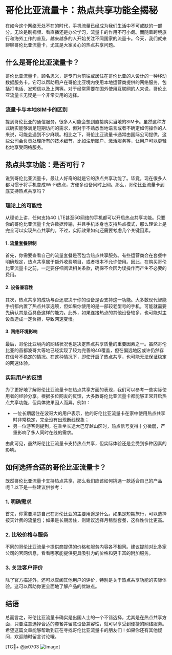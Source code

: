 # 哥伦比亚流量卡：热点共享功能全揭秘

在如今这个网络无处不在的时代，手机流量已经成为我们生活中不可或缺的一部分。无论是刷视频、看直播还是办公学习，流量卡的作用不可小觑。而随着跨境旅行和海外工作的普及，越来越多的人开始关注不同国家的流量卡。今天，我们就来聊聊哥伦比亚流量卡，尤其是大家关心的热点共享问题。

## 什么是哥伦比亚流量卡？

哥伦比亚流量卡，顾名思义，是专门为前往或居住在哥伦比亚的人设计的一种移动数据服务卡。它可以帮助用户在哥伦比亚境内使用本地运营商提供的网络服务，包括打电话、发短信以及上网等。对于经常需要在国外使用互联网的人来说，哥伦比亚流量卡无疑是一个非常实用的选择。

### 流量卡与本地SIM卡的区别

提到哥伦比亚的通信服务，很多人可能会想到直接购买当地的SIM卡。虽然这种方式确实能够满足短期访问的需求，但对于不熟悉当地语言或者不确定如何操作的人来说，可能会遇到不少麻烦。相比之下，哥伦比亚流量卡通常由国际公司提供，这些公司会负责处理所有的技术细节，比如注册账户、激活服务等，让用户可以更轻松地享受网络服务。

## 热点共享功能：是否可行？

说到哥伦比亚流量卡，最让人好奇的就是它的热点共享功能了。毕竟，现在很多人都习惯于将手机变成Wi-Fi热点，方便多设备同时上网。那么，哥伦比亚流量卡到底支持热点共享吗？

### 理论上的可能性

从理论上讲，任何支持4G LTE甚至5G网络的手机都可以开启热点共享功能。只要你的哥伦比亚流量卡允许数据传输，并且手机本身也支持热点模式，那么理论上是完全可以实现热点共享的。不过，实际效果如何还需要考虑几个关键因素。

#### 1. **流量套餐限制**
首先，你需要查看自己的流量套餐是否包含热点共享服务。有些运营商会在套餐中明确规定，热点共享属于额外收费项目，或者根本不允许使用。因此，在购买哥伦比亚流量卡之前，一定要仔细阅读相关条款，确保不会因为误操作而产生不必要的费用。

#### 2. **设备兼容性**
其次，热点共享的成功与否还取决于你的设备是否支持这一功能。大多数现代智能手机都内置了热点共享选项，但如果你使用的是一部较老型号的手机，可能就需要先确认其是否具备这样的能力。此外，如果连接热点的其他设备较多，也可能对主设备造成一定负担，导致网速变慢。

#### 3. **网络环境影响**
最后，哥伦比亚境内的网络状况也是决定热点共享质量的重要因素之一。虽然哥伦比亚的首都波哥大等地已经实现了较为完善的4G覆盖，但在偏远地区或许仍然存在信号不稳定的情况。在这种情况下，即使开启了热点共享，也可能无法保证稳定的网速体验。

### 实际用户的反馈

为了更好地了解哥伦比亚流量卡在热点共享方面的表现，我们可以参考一些实际使用者的经验分享。根据多位网友的反馈，大多数哥伦比亚流量卡都能够正常开启热点共享功能，但具体效果因人而异。例如：

- 一位长期居住在波哥大的用户表示，他的哥伦比亚流量卡在家中使用热点共享时非常稳定，完全没有出现断线现象；
- 另一位游客则提到，在乘坐长途大巴穿越山区时，热点信号变得十分微弱，严重影响了多人同时在线的需求。

由此可见，虽然哥伦比亚流量卡支持热点共享，但实际体验还是会受到多种因素的影响。

## 如何选择合适的哥伦比亚流量卡？

既然哥伦比亚流量卡支持热点共享，那么我们应该如何挑选一款适合自己的产品呢？以下是一些建议供参考：

### 1. **明确需求**
首先，你需要清楚自己在哥伦比亚的主要用途是什么。如果是短期旅行，可以选择按天计费的流量包；如果是长期居住，则建议选择月租型套餐，这样性价比更高。

### 2. **比较价格与服务**
不同的哥伦比亚流量卡提供商提供的价格和服务内容各不相同。建议提前对比多家公司的官网信息，看看哪家能提供更具吸引力的价格和更丰富的附加服务。

### 3. **关注客户评价**
除了官方描述外，还可以查阅其他用户的评价，特别是关于热点共享功能的实际体验。这可以帮助你更全面地了解产品的优缺点。

## 结语

总而言之，哥伦比亚流量卡确实是出国人士的一个不错选择，尤其是在热点共享方面，只要注意选择合适的套餐并留意设备兼容性，就可以享受到便捷的网络服务。希望这篇文章能够帮助到正在寻找哥伦比亚流量卡的朋友们！如果你还有其他疑问，欢迎随时留言讨论哦。

[TG💪+ @jx0703 ![Image](https://github.com/user-attachments/assets/dbca1d08-cadb-493c-b0ec-ad6f7a83f270)]